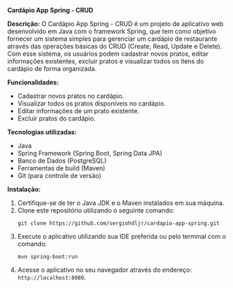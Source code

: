**Cardápio App Spring - CRUD**

**Descrição:**
O Cardápio App Spring - CRUD é um projeto de aplicativo web desenvolvido em Java com o framework Spring, que tem como objetivo fornecer um sistema simples para gerenciar um cardápio de restaurante através das operações básicas do CRUD (Create, Read, Update e Delete). Com esse sistema, os usuários podem cadastrar novos pratos, editar informações existentes, excluir pratos e visualizar todos os itens do cardápio de forma organizada.

**Funcionalidades:**
- Cadastrar novos pratos no cardápio.
- Visualizar todos os pratos disponíveis no cardápio.
- Editar informações de um prato existente.
- Excluir pratos do cardápio.

**Tecnologias utilizadas:**
- Java
- Spring Framework (Spring Boot, Spring Data JPA)
- Banco de Dados (PostgreSQL)
- Ferramentas de build (Maven)
- Git (para controle de versão)

**Instalação:**
1. Certifique-se de ter o Java JDK e o Maven instalados em sua máquina.
2. Clone este repositório utilizando o seguinte comando:
   ```
   git clone https://github.com/sergiohdljr/cardapio-app-spring.git
   ```
3. Execute o aplicativo utilizando sua IDE preferida ou pelo terminal com o comando:
   ```
   mvn spring-boot:run
   ```
4. Acesse o aplicativo no seu navegador através do endereço: `http://localhost:8080`.
